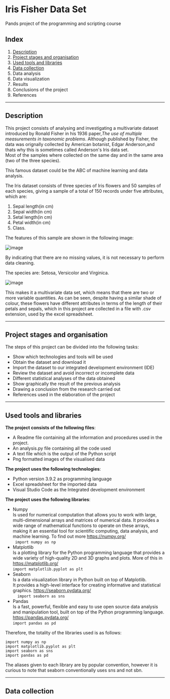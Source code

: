 # Iris Fisher Data Set
Pands project of the programming and scripting course

## Index

1. [Description](#description)
2. [Project stages and organisation](#project-stages-and-organisation)
3. [Used tools and libraries](#used-tools-and-libraries)
4. [Data collection](#data-collection)
5. Data analysis
6. Data visualization
7. Results
8. Conclusions of the project
9. References

___

 ## Description





This project consists of analysing and investigating a multivariate dataset introduced
by Ronald Fisher in his 1936 paper,_The use of multiple measurements in taxonomic problems_.
Although published by Fisher, the data was orignally collected by American botanist, Edgar Anderson,and thats why this is sometimes called Anderson's Iris data set.  
Most of the samples where collected on the same day and in the same area (two of the three species).

This famous dataset could be the ABC of machine learning and data analysis.  

The Iris dataset consists of three species of Iris flowers and 50 samples of each species, giving a sample of a total of 150 records under five attributes, which are:
1. Sepal length(in cm)
2. Sepal width(in cm)
3. Setal length(in cm)
4. Petal width(in cm)
5. Class.

The features of this sample are shown in the following image:

![image](https://user-images.githubusercontent.com/110190460/234045122-186ab79b-4fbc-4065-ac3e-017c0e1b97ee.png)

By indicating that there are no missing values, it is not necessary to perform data cleaning. 



The species are: Setosa, Versicolor and Virginica.  

![image](https://user-images.githubusercontent.com/110190460/234044887-5cf5d38c-8ac7-4846-98d3-bbc213e6f32a.png)



This makes it a multivariate data set, which means that there are two or more variable quantities.
As can be seen, despite having a similar shade of colour, these flowers have different attributes in terms
of the length of their petals and sepals, which in this project are collected in a file with .csv extension, used by the excel spreadsheet.
___
## Project stages and organisation

The steps of this project can be divided into the following tasks: 
* Show which technologies and tools will be used
* Obtain the dataset and download it
* Import the dataset to our integrated development environment (IDE) 
* Review the dataset and avoid incorrect or incomplete data
* Different statistical analyses of the data obtained
* Show graphically the result of the previous analysis
* Drawing a conclusion from the research carried out
* References used in the elaboration of the project

___

## Used tools and libraries
**The project consists of the following files**:

* A Readme file containing all the information and procedures used in the project.  
* An analysis.py file containing all the code used
* A text file which is the output of the Python script
* Png formatted images of the visualised data

**The project uses the following technologies**:

* Python version 3.9.2 as programming language
* Excel spreadsheet for the imported data
* Visual Studio Code as the Integrated development environment 

**The project uses the following libraries**:

* Numpy  
Is used for numerical computation that allows you to work with large, multi-dimensional arrays and matrices of numerical data. It provides a wide range of mathematical functions to operate on these arrays, making it an essential tool for scientific computing, data analysis, and machine learning. To find out more https://numpy.org/  
`` 
import numpy as np
``  
* Matplotlib  
Is a plotting library for the Python programming language that provides a wide variety of high-quality 2D and 3D graphs and plots. More of this in https://matplotlib.org/  
``
import matplotlib.pyplot as plt
``
* Seaborn  
Is a data visualization library in Python built on top of Matplotlib.  
It provides a high-level interface for creating informative and statistical graphics. https://seaborn.pydata.org/  
``  
import seaborn as sns 
``
* Pandas  
Is a fast, powerful, flexible and easy to use open source data analysis and manipulation tool, built on top of the Python programming language.
https://pandas.pydata.org/  
``
import pandas as pd
``  

Therefore, the totality of the libraries used is as follows:  
```
import numpy as np
import matplotlib.pyplot as plt
import seaborn as sns
import pandas as pd
```

The aliases given to each library are by popular convention, however it is curious to note that seaborn conventionally uses sns and not sbn.  
___

## Data collection























